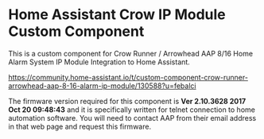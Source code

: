 # Home Assistant Crow IP Module Custom Component

This is a custom component for Crow Runner / Arrowhead AAP 8/16 Home Alarm System IP Module Integration to Home Assistant.

https://community.home-assistant.io/t/custom-component-crow-runner-arrowhead-aap-8-16-alarm-ip-module/130588?u=febalci

The firmware version required for this component is **Ver 2.10.3628 2017 Oct 20 09:48:43** and it is specifically written for telnet connection to home automation software. You will need to contact AAP from their email address in that web page and request this firmware.
